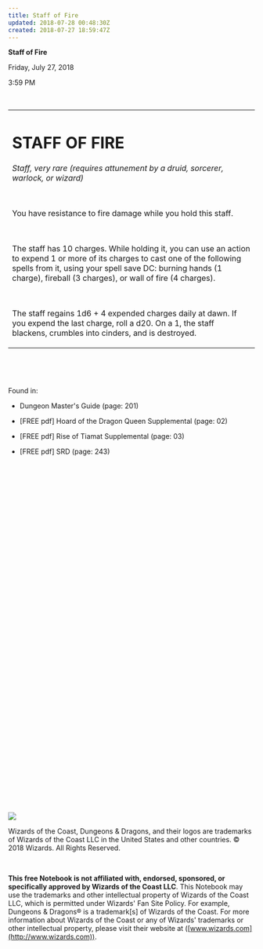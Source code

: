 ```yaml
---
title: Staff of Fire
updated: 2018-07-28 00:48:30Z
created: 2018-07-27 18:59:47Z
---
```


**Staff of Fire**

Friday, July 27, 2018

3:59 PM

 

<table><tbody><tr class="odd"><td><h1 id="staff-of-fire"><strong>STAFF OF FIRE</strong></h1><p><em>Staff, very rare (requires attunement by a druid, sorcerer, warlock, or wizard)</em></p><p> </p><p>You have resistance to fire damage while you hold this staff.</p><p> </p><p>The staff has 10 charges. While holding it, you can use an action to expend 1 or more of its charges to cast one of the following spells from it, using your spell save DC: burning hands (1 charge), fireball (3 charges), or wall of fire (4 charges).</p><p> </p><p>The staff regains 1d6 + 4 expended charges daily at dawn. If you expend the last charge, roll a d20. On a 1, the staff blackens, crumbles into cinders, and is destroyed.</p></td></tr></tbody></table>

 

 

Found in:

-   Dungeon Master's Guide (page: 201)

-   \[FREE pdf\] Hoard of the Dragon Queen Supplemental (page: 02)

-   \[FREE pdf\] Rise of Tiamat Supplemental (page: 03)

-   \[FREE pdf\] SRD (page: 243)

 

 

 

 

 

 

 

 

 

 

 

 

 

 

 

 

 

 

 

 

 

 

 

![](tmp\media\image1.png)

Wizards of the Coast, Dungeons & Dragons, and their logos are trademarks of Wizards of the Coast LLC in the United States and other countries. © 2018 Wizards. All Rights Reserved.

 

**This free Notebook is not affiliated with, endorsed, sponsored, or specifically approved by Wizards of the Coast LLC**. This Notebook may use the trademarks and other intellectual property of Wizards of the Coast LLC, which is permitted under Wizards' Fan Site Policy. For example, Dungeons & Dragons® is a trademark\[s\] of Wizards of the Coast. For more information about Wizards of the Coast or any of Wizards' trademarks or other intellectual property, please visit their website at ([www.wizards.com](http://www.wizards.com)).
